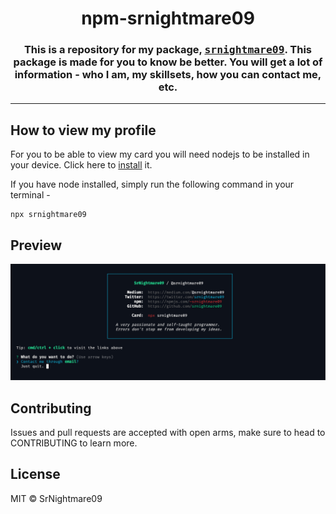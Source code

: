 <h1 align = center>npm-srnightmare09</h1>
<h3 align = center>This is a repository for my package, <samp><a href = https://www.npmjs.com/package/srnightmare09>srnightmare09</a></samp>. This package is made for you to know be better. You will get a lot of information - who I am, my skillsets, how you can contact me, etc. 

<hr>
  
## How to view my profile
For you to be able to view my card you will need nodejs to be installed in your device. Click here to <a href = https://nodejs.org>install</a> it.

If you have node installed, simply run the following command in your terminal - 
```
npx srnightmare09
```

## Preview
<img src = "https://github.com/SrNightmare09/npm-srnightmare09/blob/master/preview.png?raw=true">
  
## Contributing
Issues and pull requests are accepted with open arms, make sure to head to CONTRIBUTING to learn more.
  
## License
MIT © SrNightmare09

